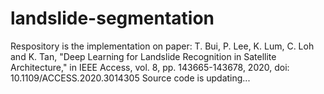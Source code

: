 # landslide-segmentation
Respository is the implementation on paper:
T. Bui, P. Lee, K. Lum, C. Loh and K. Tan, "Deep Learning for Landslide Recognition in Satellite Architecture," in IEEE Access, vol. 8, pp. 143665-143678, 2020, doi: 10.1109/ACCESS.2020.3014305
Source code is updating...
